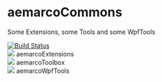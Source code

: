 # aemarcoCommons

Some Extensions, some Tools and some WpfTools

[![Build Status](https://dev.azure.com/aemarco/aemarcoCommons/_apis/build/status/aemarco.aemarcoCommons?branchName=master)](https://dev.azure.com/aemarco/aemarcoCommons/_build/latest?definitionId=10&branchName=master)<br/>
<img src="https://buildstats.info/nuget/aemarcoExtensions"> aemarcoExtensions<br/>
<img src="https://buildstats.info/nuget/aemarcoToolbox"> aemarcoToolbox<br/>
<img src="https://buildstats.info/nuget/aemarcoWpfTools"> aemarcoWpfTools<br/>


